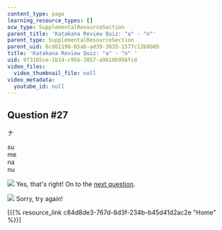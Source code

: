 ```yaml
---
content_type: page
learning_resource_types: []
ocw_type: SupplementalResourceSection
parent_title: 'Katakana Review Quiz: "a" - "n"'
parent_type: SupplementalResourceSection
parent_uid: 6cd61198-65ab-ad39-3035-1577c12b8b05
title: 'Katakana Review Quiz: "a" - "n" '
uid: 9f3165ce-1b14-c95b-3857-a9b19b956fcd
video_files:
  video_thumbnail_file: null
video_metadata:
  youtube_id: null
---
```


Question #27
------------

ナ

 su  
 me  
 na  
 nu

![](/resources/res-21g-01-kana-spring-2010/katakana/katakana-review-quiz-a-n/katakana-review-quiz-a-n-23/yokudeki.gif) Yes, that's right! On to the [next question](/resources/res-21g-01-kana-spring-2010/katakana/katakana-review-quiz-a-n/katakana-review-quiz-a-n-23/katakana-review-quiz-a-n/katakana02q28.html).

![](/resources/res-21g-01-kana-spring-2010/katakana/katakana-review-quiz-a-n/katakana-review-quiz-a-n-23/chigau.gif) Sorry, try again!

\[{{% resource_link c84d8de3-767d-8d3f-234b-b45d41d2ac2e "Home" %}}\]